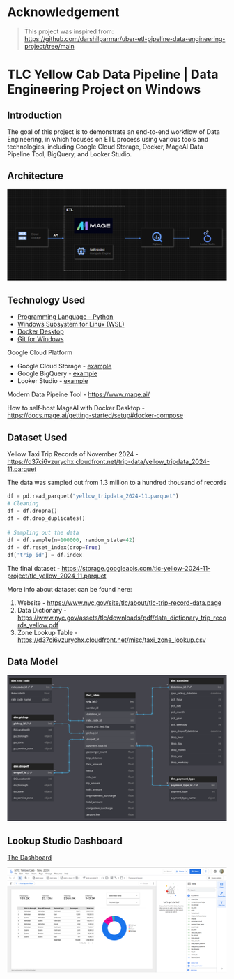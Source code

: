 # Acknowledgement
> This project was inspired from:   https://github.com/darshilparmar/uber-etl-pipeline-data-engineering-project/tree/main

# TLC Yellow Cab Data Pipeline | Data Engineering Project on Windows

## Introduction

The goal of this project is to demonstrate an end-to-end workflow of Data Engineering, in which focuses on ETL process using various tools and technologies, including Google Cloud Storage, Docker, MageAI Data Pipeline Tool, BigQuery, and Looker Studio.

## Architecture 
<img src="architecture.png">

## Technology Used
- [Programming Language - Python](https://www.python.org/downloads/)
- [Windows Subsystem for Linux (WSL)](https://learn.microsoft.com/en-us/windows/wsl/install)
- [Docker Desktop](https://www.docker.com/products/docker-desktop/)
- [Git for Windows](https://git-scm.com/)

Google Cloud Platform
- Google Cloud Storage - [example](./google_cloud_storage.png)
- Google BigQuery - [example](./bigquery.png)
- Looker Studio - [example](./lookerstudio.png)

Modern Data Pipeine Tool - https://www.mage.ai/

How to self-host MageAI with Docker Desktop - https://docs.mage.ai/getting-started/setup#docker-compose


## Dataset Used
Yellow Taxi Trip Records of November 2024 - https://d37ci6vzurychx.cloudfront.net/trip-data/yellow_tripdata_2024-11.parquet

The data was sampled out from 1.3 million to a hundred thousand of records
```python
df = pd.read_parquet("yellow_tripdata_2024-11.parquet")
# Cleaning
df = df.dropna()
df = df.drop_duplicates()

# Sampling out the data
df = df.sample(n=100000, random_state=42)
df = df.reset_index(drop=True)
df['trip_id'] = df.index
```

The final dataset - https://storage.googleapis.com/tlc-yellow-2024-11-project/tlc_yellow_2024_11.parquet


More info about dataset can be found here:
1. Website - https://www.nyc.gov/site/tlc/about/tlc-trip-record-data.page
2. Data Dictionary - https://www.nyc.gov/assets/tlc/downloads/pdf/data_dictionary_trip_records_yellow.pdf
3. Zone Lookup Table - https://d37ci6vzurychx.cloudfront.net/misc/taxi_zone_lookup.csv

## Data Model
<img src="data_model.png">

## Lookup Studio Dashboard
[The Dashboard](https://lookerstudio.google.com/reporting/e0e7f22b-9c7e-44dd-86d1-e1b93a54c563/page/5S28E)


<img src="lookerstudio.png">
